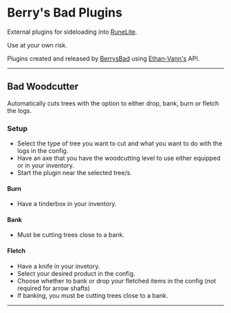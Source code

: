# Berry's Bad Plugins

External plugins for sideloading into [RuneLite](https://github.com/runelite). 

Use at your own risk.

Plugins created and released by [BerrysBad](https://github.com/BerrysBad) using [Ethan-Vann's](https://github.com/Ethan-Vann) API.

***

## Bad Woodcutter

Automatically cuts trees with the option to either drop, bank, burn or fletch the logs.

### Setup

* Select the type of tree you want to cut and what you want to do with the logs in the config.
* Have an axe that you have the woodcutting level to use either equipped or in your inventory.
* Start the plugin near the selected tree/s.

#### Burn

* Have a tinderbox in your inventory.

#### Bank

* Must be cutting trees close to a bank.

#### Fletch

* Have a knife in your invetory.
* Select your desired product in the config.
* Choose whether to bank or drop your fletched items in the config (not required for arrow shafts)
* If banking, you must be cutting trees close to a bank. 

***